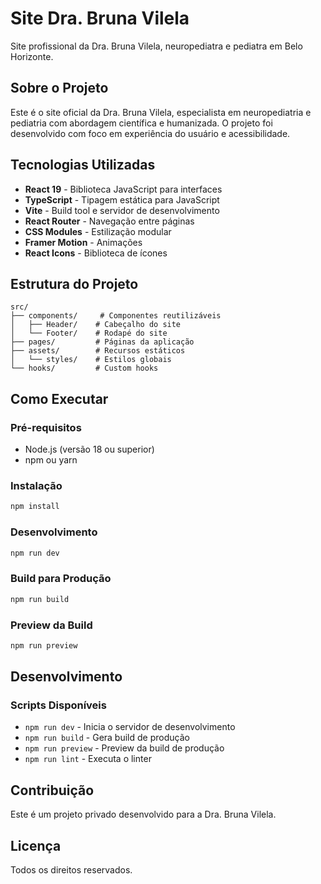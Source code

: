 # Site Dra. Bruna Vilela

Site profissional da Dra. Bruna Vilela, neuropediatra e pediatra em Belo Horizonte.

## Sobre o Projeto

Este é o site oficial da Dra. Bruna Vilela, especialista em neuropediatria e pediatria com abordagem científica e humanizada. O projeto foi desenvolvido com foco em experiência do usuário e acessibilidade.

## Tecnologias Utilizadas

- **React 19** - Biblioteca JavaScript para interfaces
- **TypeScript** - Tipagem estática para JavaScript
- **Vite** - Build tool e servidor de desenvolvimento
- **React Router** - Navegação entre páginas
- **CSS Modules** - Estilização modular
- **Framer Motion** - Animações
- **React Icons** - Biblioteca de ícones

## Estrutura do Projeto

```
src/
├── components/     # Componentes reutilizáveis
│   ├── Header/    # Cabeçalho do site
│   └── Footer/    # Rodapé do site
├── pages/         # Páginas da aplicação
├── assets/        # Recursos estáticos
│   └── styles/    # Estilos globais
└── hooks/         # Custom hooks
```

## Como Executar

### Pré-requisitos
- Node.js (versão 18 ou superior)
- npm ou yarn

### Instalação
```bash
npm install
```

### Desenvolvimento
```bash
npm run dev
```

### Build para Produção
```bash
npm run build
```

### Preview da Build
```bash
npm run preview
```

## Desenvolvimento

### Scripts Disponíveis

- `npm run dev` - Inicia o servidor de desenvolvimento
- `npm run build` - Gera build de produção
- `npm run preview` - Preview da build de produção
- `npm run lint` - Executa o linter

## Contribuição

Este é um projeto privado desenvolvido para a Dra. Bruna Vilela.

## Licença

Todos os direitos reservados.
